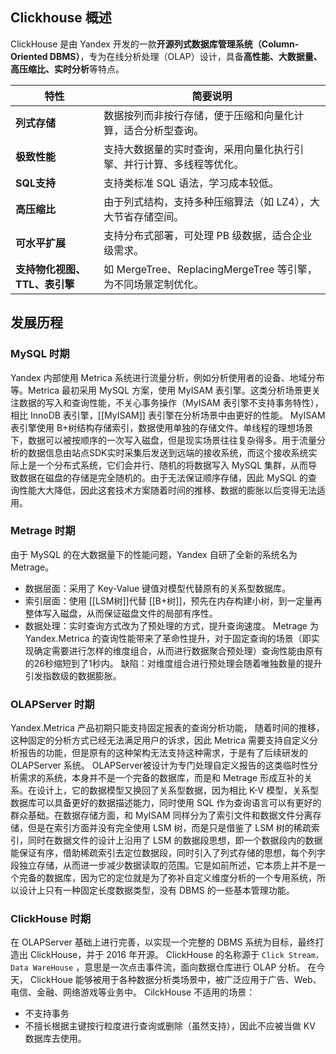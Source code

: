 
## Clickhouse 概述
ClickHouse 是由 Yandex 开发的一款**开源列式数据库管理系统（Column-Oriented DBMS）**，专为在线分析处理（OLAP）设计，具备**高性能、大数据量、高压缩比、实时分析**等特点。

| 特性                 | 简要说明                                          |
| ------------------ | --------------------------------------------- |
| **列式存储**           | 数据按列而非按行存储，便于压缩和向量化计算，适合分析型查询。                |
| **极致性能**           | 支持大数据量的实时查询，采用向量化执行引擎、并行计算、多线程等优化。            |
| **SQL支持**          | 支持类标准 SQL 语法，学习成本较低。                          |
| **高压缩比**           | 由于列式结构，支持多种压缩算法（如 LZ4），大大节省存储空间。              |
| **可水平扩展**          | 支持分布式部署，可处理 PB 级数据，适合企业级需求。                   |
| **支持物化视图、TTL、表引擎** | 如 MergeTree、ReplacingMergeTree 等引擎，为不同场景定制优化。 |
## 发展历程

### MySQL 时期

Yandex 内部使用 Metrica 系统进行流量分析，例如分析使用者的设备、地域分布等。Metrica 最初采用 MySQL 方案，使用 MyISAM 表引擎。这类分析场景更关注数据的写入和查询性能，不关心事务操作（MyISAM 表引擎不支持事务特性），相比 InnoDB 表引擎，[[MyISAM]] 表引擎在分析场景中由更好的性能。
MyISAM 表引擎使用 B+树结构存储索引，数据使用单独的存储文件。单线程的理想场景下，数据可以被按顺序的一次写入磁盘，但是现实场景往往复杂得多。用于流量分析的数据信息由站点SDK实时采集后发送到远端的接收系统，而这个接收系统实际上是一个分布式系统，它们会并行、随机的将数据写入 MySQL 集群，从而导致数据在磁盘的存储是完全随机的。由于无法保证顺序存储，因此 MySQL 的查询性能大大降低，因此这套技术方案随着时间的推移、数据的膨胀以后变得无法适用。

### Metrage 时期

由于 MySQL 的在大数据量下的性能问题，Yandex 自研了全新的系统名为 Metrage。
- 数据层面：采用了 Key-Value 键值对模型代替原有的关系型数据库。
- 索引层面：使用 [[LSM树]]代替 [[B+树]]，预先在内存构建小树，到一定量再整体写入磁盘，从而保证磁盘文件的局部有序性。
- 数据处理：实时查询方式改为了预处理的方式，提升查询速度。
Metrage 为 Yandex.Metrica 的查询性能带来了革命性提升，对于固定查询的场景（即实现确定需要进行怎样的维度组合，从而进行数据聚合预处理）查询性能由原有的26秒缩短到了1秒内。
缺陷：对维度组合进行预处理会随着唯独数量的提升引发指数级的数据膨胀。
### OLAPServer 时期

Yandex.Metrica 产品初期只能支持固定报表的查询分析功能， 随着时间的推移，这种固定的分析方式已经无法满足用户的诉求，因此 Metrica 需要支持自定义分析报告的功能，但是原有的这种架构无法支持这种需求，于是有了后续研发的 OLAPServer 系统。
OLAPServer被设计为专门处理自定义报告的这类临时性分析需求的系统，本身并不是一个完备的数据库，而是和 Metrage 形成互补的关系。在设计上，它的数据模型又换回了关系型数据，因为相比 K-V 模型，关系型数据库可以具备更好的数据描述能力，同时使用 SQL 作为查询语言可以有更好的群众基础。在数据存储方面，和 MyISAM 同样分为了索引文件和数据文件分离存储，但是在索引方面并没有完全使用 LSM 树，而是只是借鉴了 LSM 树的稀疏索引，同时在数据文件的设计上沿用了 LSM 的数据段思想，即一个数据段内的数据能保证有序，借助稀疏索引去定位数据段，同时引入了列式存储的思想，每个列字段独立存储，从而进一步减少数据读取的范围。它是如前所述，它本质上并不是一个完备的数据库，因为它的定位就是为了弥补自定义维度分析的一个专用系统，所以设计上只有一种固定长度数据类型，没有 DBMS 的一些基本管理功能。

### ClickHouse 时期

在 OLAPServer 基础上进行完善，以实现一个完整的 DBMS 系统为目标，最终打造出 ClickHouse，并于 2016 年开源。
ClickHouse 的名称源于 `Click Stream，Data WareHouse` ，意思是一次点击事件流，面向数据仓库进行 OLAP 分析。
在今天， ClickHoue 能够被用于各种数据分析类场景中，被广泛应用于广告、Web、电信、金融、网络游戏等业务中。
CilckHouse 不适用的场景：
- 不支持事务
- 不擅长根据主键按行粒度进行查询或删除（虽然支持），因此不应被当做 KV 数据库去使用。
 